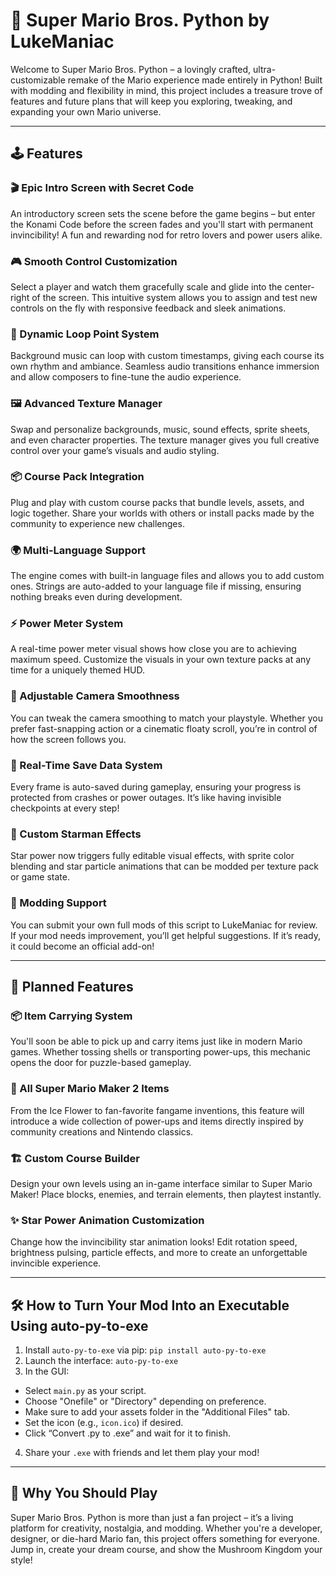 # 🍄 Super Mario Bros. Python by LukeManiac

Welcome to Super Mario Bros. Python – a lovingly crafted, ultra-customizable remake of the Mario experience made entirely in Python! Built with modding and flexibility in mind, this project includes a treasure trove of features and future plans that will keep you exploring, tweaking, and expanding your own Mario universe.

---

## 🕹️ Features

### 🎬 Epic Intro Screen with Secret Code

An introductory screen sets the scene before the game begins – but enter the Konami Code before the screen fades and you'll start with permanent invincibility! A fun and rewarding nod for retro lovers and power users alike.

### 🎮 Smooth Control Customization

Select a player and watch them gracefully scale and glide into the center-right of the screen. This intuitive system allows you to assign and test new controls on the fly with responsive feedback and sleek animations.

### 🔁 Dynamic Loop Point System

Background music can loop with custom timestamps, giving each course its own rhythm and ambiance. Seamless audio transitions enhance immersion and allow composers to fine-tune the audio experience.

### 🖼️ Advanced Texture Manager

Swap and personalize backgrounds, music, sound effects, sprite sheets, and even character properties. The texture manager gives you full creative control over your game’s visuals and audio styling.

### 📦 Course Pack Integration

Plug and play with custom course packs that bundle levels, assets, and logic together. Share your worlds with others or install packs made by the community to experience new challenges.

### 🌍 Multi-Language Support

The engine comes with built-in language files and allows you to add custom ones. Strings are auto-added to your language file if missing, ensuring nothing breaks even during development.

### ⚡ Power Meter System

A real-time power meter visual shows how close you are to achieving maximum speed. Customize the visuals in your own texture packs at any time for a uniquely themed HUD.

### 🎥 Adjustable Camera Smoothness

You can tweak the camera smoothing to match your playstyle. Whether you prefer fast-snapping action or a cinematic floaty scroll, you’re in control of how the screen follows you.

### 💾 Real-Time Save Data System

Every frame is auto-saved during gameplay, ensuring your progress is protected from crashes or power outages. It’s like having invisible checkpoints at every step!

### 🌈 Custom Starman Effects

Star power now triggers fully editable visual effects, with sprite color blending and star particle animations that can be modded per texture pack or game state.

### 🧩 Modding Support

You can submit your own full mods of this script to LukeManiac for review. If your mod needs improvement, you’ll get helpful suggestions. If it’s ready, it could become an official add-on!

---

## 🧪 Planned Features

### 📦 Item Carrying System

You'll soon be able to pick up and carry items just like in modern Mario games. Whether tossing shells or transporting power-ups, this mechanic opens the door for puzzle-based gameplay.

### 🌟 All Super Mario Maker 2 Items

From the Ice Flower to fan-favorite fangame inventions, this feature will introduce a wide collection of power-ups and items directly inspired by community creations and Nintendo classics.

### 🏗️ Custom Course Builder

Design your own levels using an in-game interface similar to Super Mario Maker! Place blocks, enemies, and terrain elements, then playtest instantly.

### ✨ Star Power Animation Customization

Change how the invincibility star animation looks! Edit rotation speed, brightness pulsing, particle effects, and more to create an unforgettable invincible experience.

---

## 🛠️ How to Turn Your Mod Into an Executable Using auto-py-to-exe

1. Install `auto-py-to-exe` via pip:
   `pip install auto-py-to-exe`
2. Launch the interface:
   `auto-py-to-exe`
3. In the GUI:

* Select `main.py` as your script.
* Choose "Onefile" or "Directory" depending on preference.
* Make sure to add your assets folder in the "Additional Files" tab.
* Set the icon (e.g., `icon.ico`) if desired.
* Click “Convert .py to .exe” and wait for it to finish.

4. Share your `.exe` with friends and let them play your mod!

---

## 🎉 Why You Should Play

Super Mario Bros. Python is more than just a fan project – it’s a living platform for creativity, nostalgia, and modding. Whether you're a developer, designer, or die-hard Mario fan, this project offers something for everyone. Jump in, create your dream course, and show the Mushroom Kingdom your style!

